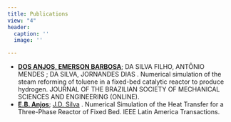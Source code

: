 ```yaml
---
title: Publications
view: "4"
header:
  caption: ''
  image: ''

---
```

* [**DOS ANJOS, EMERSON BARBOSA**](http://lattes.cnpq.br/3753408008148421); DA SILVA FILHO, ANTÔNIO MENDES ; DA SILVA, JORNANDES DIAS . Numerical simulation of the steam reforming of toluene in a fixed-bed catalytic reactor to produce hydrogen. JOURNAL OF THE BRAZILIAN SOCIETY OF MECHANICAL SCIENCES AND ENGINEERING (ONLINE).
* [**E.B. Anjos**](http://lattes.cnpq.br/3753408008148421); [J.D. Silva](http://lattes.cnpq.br/9707741784678106 "Clique para visualizar o currículo") . Numerical Simulation of the Heat Transfer for a Three-Phase Reactor of Fixed Bed. IEEE Latin America Transactions.